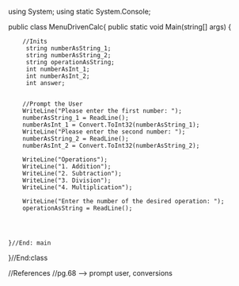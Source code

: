 using System;
using static System.Console;

public class MenuDrivenCalc{
    public static void Main(string[] args) {
        
        //Inits
         string numberAsString_1;
         string numberAsString_2;
         string operationAsString;
         int numberAsInt_1;
         int numberAsInt_2;
         int answer;
  
        
        //Prompt the User
        WriteLine("Please enter the first number: ");
        numberAsString_1 = ReadLine();
        numberAsInt_1 = Convert.ToInt32(numberAsString_1);
        WriteLine("Please enter the second number: ");
        numberAsString_2 = ReadLine();
        numberAsInt_2 = Convert.ToInt32(numberAsString_2);
        
        WriteLine("Operations");
        WriteLine("1. Addition");
        WriteLine("2. Subtraction");
        WriteLine("3. Division");
        WriteLine("4. Multiplication");
        
        WriteLine("Enter the number of the desired operation: ");
        operationAsString = ReadLine();
    
        
        
        
    }//End: main
}//End:class

//References
//pg.68 --> prompt user, conversions
